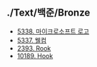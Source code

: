 ## ./Text/백준/Bronze

- [5338. 마이크로소프트 로고](5338. 마이크로소프트 로고)
- [5337. 웰컴](5337. 웰컴)
- [2393. Rook](2393. Rook)
- [10189. Hook](10189. Hook)
